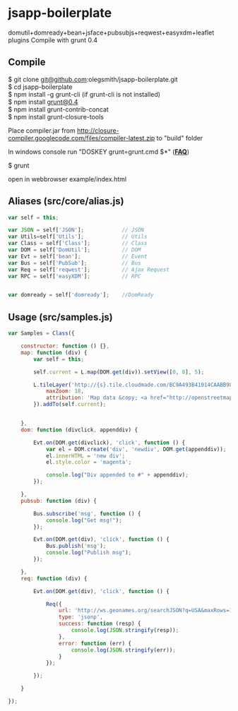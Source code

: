 jsapp-boilerplate
=================

domutil+domready+bean+jsface+pubsubjs+reqwest+easyxdm+leaflet plugins
Compile with grunt 0.4


Compile
------

$ git clone git@github.com:olegsmith/jsapp-boilerplate.git  
$ cd jsapp-boilerplate  
$ npm install -g grunt-cli (if grunt-cli is not installed)  
$ npm install grunt@0.4  
$ npm install grunt-contrib-concat  
$ npm install grunt-closure-tools  

Place compiler.jar from http://closure-compiler.googlecode.com/files/compiler-latest.zip to "build" folder

In windows console run "DOSKEY grunt=grunt.cmd $*" (<a href="http://gruntjs.com/frequently-asked-questions#on-windows-why-does-my-js-editor-open-when-i-try-to-run-grunt"><b>FAQ</b></a>)

$ grunt

open in webbrowser example/index.html


Aliases (src/core/alias.js)
------

```javascript
var self = this;

var JSON = self['JSON'];	        // JSON
var Utils=self['Utils'];			// Utils
var Class = self['Class'];	        // Class
var DOM = self['DomUtil'];	        // DOM
var Evt = self['bean'];				// Event
var Bus = self['PubSub'];	        // Bus
var Req = self['reqwest'];	        // Ajax Request
var RPC = self['easyXDM'];	        // RPC


var domready = self['domready'];    //DomReady
```

Usage (src/samples.js)
------

```javascript
var Samples = Class({

    constructor: function () {},
    map: function (div) {
        var self = this;

        self.current = L.map(DOM.get(div)).setView([0, 0], 5);

        L.tileLayer('http://{s}.tile.cloudmade.com/BC9A493B41014CAABB98F0471D759707/997/256/{z}/{x}/{y}.png', {
            maxZoom: 18,
            attribution: 'Map data &copy; <a href="http://openstreetmap.org">OpenStreetMap</a> contributors, <a href="http://creativecommons.org/licenses/by-sa/2.0/">CC-BY-SA</a>, Imagery � <a href="http://cloudmade.com">CloudMade</a>'
        }).addTo(self.current);


    },
    dom: function (divclick, appenddiv) {

        Evt.on(DOM.get(divclick), 'click', function () {
            var el = DOM.create('div', 'newdiv', DOM.get(appenddiv));
            el.innerHTML = 'new div';
            el.style.color = 'magenta';

            console.log("Div appended to #" + appenddiv);
        });

    },
    pubsub: function (div) {

        Bus.subscribe('msg', function () {
            console.log("Get msg!");
        });

        Evt.on(DOM.get(div), 'click', function () {
            Bus.publish('msg');
            console.log("Publish msg");
        });

    },
    req: function (div) {

        Evt.on(DOM.get(div), 'click', function () {

            Req({
                url: 'http://ws.geonames.org/searchJSON?q=USA&maxRows=10&callback=?',
                type: 'jsonp',
                success: function (resp) {
                    console.log(JSON.stringify(resp));
                },
                error: function (err) {
                    console.log(JSON.stringify(err));
                }
            });

        });

    }

});

```